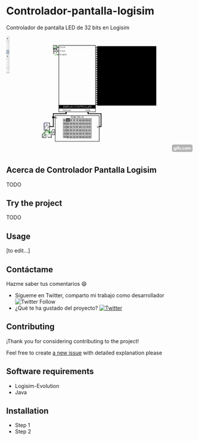 # Controlador-pantalla-logisim
Controlador de pantalla LED de 32 bits en Logisim

![project spotlight image](.assets/spotlight.gif)

## Acerca de Controlador Pantalla Logisim

TODO

## Try the project

TODO

## Usage

[to edit...]

## Contáctame
Hazme saber tus comentarios 😄

- Sígueme en Twitter, comparto mi trabajo como desarrollador <img alt="Twitter Follow" src="https://img.shields.io/twitter/follow/Lmendev?style=social"> 
- ¿Qué te ha gustado del proyecto? <a href="https://twitter.com/intent/tweet?text=Hola @Lmendev acabo de ver tu proyecto &url=https%3A%2F%2Fgithub.com%2FLmendev%2FControlador-pantalla-logisim"><img alt="Twitter" src="https://img.shields.io/twitter/url?style=social&url=https%3A%2F%2Ftwitter.com%2FLmendev"></a>

## Contributing

¡Thank you for considering contributing to the project! 

Feel free to create [a new issue](https://github.com/lmendev/Controlador-pantalla-logisim/issues) with detailed explanation please

## Software requirements

- Logisim-Evolution
- Java

## Installation

* Step 1
* Step 2
